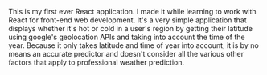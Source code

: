 This is my first ever React application. I made it while learning to work with React for front-end web development. It's a very simple application that displays whether it's hot or cold in a user's region by getting their latitude using google's geolocation APIs and taking into account the time of the year. Because it only takes latitude and time of year into account, it is by no means an accurate predictor and doesn't consider all the various other factors that apply to professional weather prediction.
